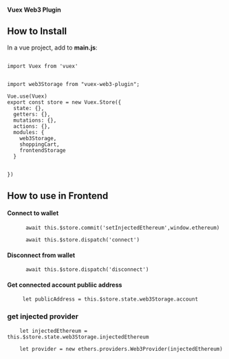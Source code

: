 #### Vuex Web3 Plugin

 
## How to Install


In a vue project, add to **main.js**:


```

import Vuex from 'vuex'

  
import web3Storage from "vuex-web3-plugin";

Vue.use(Vuex)
export const store = new Vuex.Store({
  state: {},
  getters: {},
  mutations: {},
  actions: {},
  modules: {
    web3Storage,
    shoppingCart,
    frontendStorage 
  }


})

```



## How to use in Frontend 

#### Connect to wallet 


          await this.$store.commit('setInjectedEthereum',window.ethereum)
          
          await this.$store.dispatch('connect')



#### Disconnect from wallet 

          await this.$store.dispatch('disconnect')



#### Get connected account publiic address
        

         let publicAddress = this.$store.state.web3Storage.account


### get injected provider 

        let injectedEthereum = this.$store.state.web3Storage.injectedEthereum

        let provider = new ethers.providers.Web3Provider(injectedEthereum)